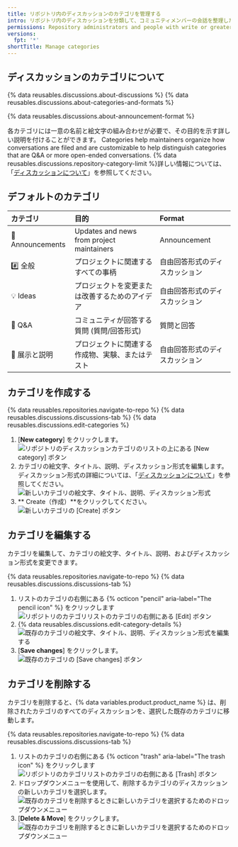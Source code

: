 ```yaml
---
title: リポジトリ内のディスカッションのカテゴリを管理する
intro: リポジトリ内のディスカッションを分類して、コミュニティメンバーの会話を整理したり、カテゴリごとに形式を選択したりすることができます。
permissions: Repository administrators and people with write or greater access to a repository can manage categories for discussions in the repository.
versions:
  fpt: '*'
shortTitle: Manage categories
---
```



## ディスカッションのカテゴリについて

{% data reusables.discussions.about-discussions %} {% data reusables.discussions.about-categories-and-formats %}

{% data reusables.discussions.about-announcement-format %}

各カテゴリには一意の名前と絵文字の組み合わせが必要で、その目的を示す詳しい説明を付けることができます。 Categories help maintainers organize how conversations are filed and are customizable to help distinguish categories that are Q&A or more open-ended conversations. {% data reusables.discussions.repository-category-limit %}詳しい情報については、「[ディスカッションについて](/discussions/collaborating-with-your-community-using-discussions/about-discussions#about-categories-and-formats-for-discussions)」を参照してください。

## デフォルトのカテゴリ

| カテゴリ            | 目的                                        | Format          |
|:--------------- |:----------------------------------------- |:--------------- |
| 📣 Announcements | Updates and news from project maintainers | Announcement    |
| #️⃣ 全般          | プロジェクトに関連するすべての事柄                         | 自由回答形式のディスカッション |
| 💡 Ideas         | プロジェクトを変更または改善するためのアイデア                   | 自由回答形式のディスカッション |
| 🙏 Q&A           | コミュニティが回答する質問 (質問/回答形式)                   | 質問と回答           |
| 🙌 展示と説明         | プロジェクトに関連する作成物、実験、またはテスト                  | 自由回答形式のディスカッション |

## カテゴリを作成する

{% data reusables.repositories.navigate-to-repo %}
{% data reusables.discussions.discussions-tab %}
{% data reusables.discussions.edit-categories %}
1. [**New category**] をクリックします。 ![リポジトリのディスカッションカテゴリのリストの上にある [New category] ボタン](/assets/images/help/discussions/click-new-category-button.png)
1. カテゴリの絵文字、タイトル、説明、ディスカッション形式を編集します。 ディスカッション形式の詳細については、「[ディスカッションについて](/discussions/collaborating-with-your-community-using-discussions/about-discussions#about-categories-and-formats-for-discussions)」を参照してください。 ![新しいカテゴリの絵文字、タイトル、説明、ディスカッション形式](/assets/images/help/discussions/edit-category-details.png)
1. ** Create（作成）**をクリックしてください。 ![新しいカテゴリの [Create] ボタン](/assets/images/help/discussions/new-category-click-create-button.png)

## カテゴリを編集する

カテゴリを編集して、カテゴリの絵文字、タイトル、説明、およびディスカッション形式を変更できます。

{% data reusables.repositories.navigate-to-repo %}
{% data reusables.discussions.discussions-tab %}
1. リストのカテゴリの右側にある {% octicon "pencil" aria-label="The pencil icon" %} をクリックします ![リポジトリのカテゴリリストのカテゴリの右側にある [Edit] ボタン](/assets/images/help/discussions/click-edit-for-category.png)
1. {% data reusables.discussions.edit-category-details %}
![既存のカテゴリの絵文字、タイトル、説明、ディスカッション形式を編集する](/assets/images/help/discussions/edit-existing-category-details.png)
1. [**Save changes**] をクリックします。 ![既存のカテゴリの [Save changes] ボタン](/assets/images/help/discussions/existing-category-click-save-changes-button.png)

## カテゴリを削除する

カテゴリを削除すると、{% data variables.product.product_name %} は、削除されたカテゴリのすべてのディスカッションを、選択した既存のカテゴリに移動します。

{% data reusables.repositories.navigate-to-repo %}
{% data reusables.discussions.discussions-tab %}
1. リストのカテゴリの右側にある {% octicon "trash" aria-label="The trash icon" %} をクリックします ![リポジトリのカテゴリリストのカテゴリの右側にある [Trash] ボタン](/assets/images/help/discussions/click-delete-for-category.png)
1. ドロップダウンメニューを使用して、削除するカテゴリのディスカッションの新しいカテゴリを選択します。 ![既存のカテゴリを削除するときに新しいカテゴリを選択するためのドロップダウンメニュー](/assets/images/help/discussions/choose-new-category.png)
1. [**Delete & Move**] をクリックします。 ![既存のカテゴリを削除するときに新しいカテゴリを選択するためのドロップダウンメニュー](/assets/images/help/discussions/click-delete-and-move-button.png)

